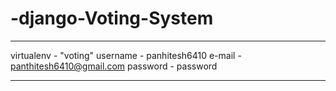 # -django-Voting-System
********************************************
virtualenv - "voting"
username - panhitesh6410
e-mail - panthitesh6410@gmail.com
password - password
********************************************